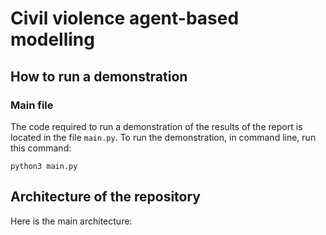 # Civil violence agent-based modelling

##  How to run a demonstration

### Main file
The code required to run a demonstration of the results of the report is located in the file `main.py`.
To run the demonstration, in command line, run this command:

```
python3 main.py
```

## Architecture of the repository

Here is the main architecture:
